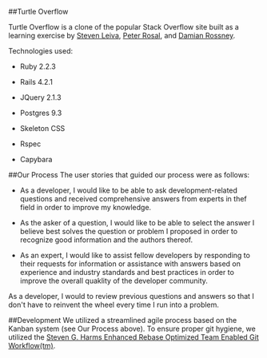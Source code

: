 ##Turtle Overflow

Turtle Overflow is a clone of the popular Stack Overflow site built as a learning exercise by [Steven Leiva](https://github.com/stevenxl), [Peter Rosal](https://github.com/r05al), and [Damian Rossney](https://github.com/dcr8898).

Technologies used:

* Ruby 2.2.3

* Rails 4.2.1

* JQuery 2.1.3

* Postgres 9.3

* Skeleton CSS

* Rspec

* Capybara

##Our Process
The user stories that guided our process were as follows:

* As a developer, I would like to be able to ask development-related questions and received comprehensive answers from experts in thef field in order to improve my knowledge.

* As the asker of a question, I would like to be able to select the answer I believe best solves the question or problem I proposed in order to recognize good information and the authors thereof.

* As an expert, I would like to assist fellow developers by responding to their requests for information or assistance with answers based on experience and industry standards and best practices in order to improve the overall quaklity of the developer community.

As a developer, I would to review previous questions and answers so that I don't have to reinvent the wheel every time I run into a problem.

##Development
We utilized a streamlined agile process based on the Kanban system (see Our Process above).  To ensure proper git hygiene, we utilized the [Steven G. Harms Enhanced Rebase Optimized Team Enabled Git Workflow(tm)](https://github.com/nyc-mud-turtles-2015/phase-2-guide/blob/nyc/resources/git_workflow.md).
